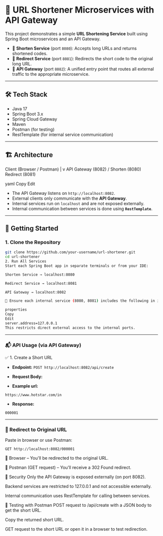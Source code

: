 # 📎 URL Shortener Microservices with API Gateway

This project demonstrates a simple **URL Shortening Service** built using Spring Boot microservices and an API Gateway.

- 🔗 **Shorten Service** (port `8080`): Accepts long URLs and returns shortened codes.
- 🚦 **Redirect Service** (port `8081`): Redirects the short code to the original long URL.
- 🚪 **API Gateway** (port `8082`): A unified entry point that routes all external traffic to the appropriate microservice.

---

## 🛠️ Tech Stack

- Java 17  
- Spring Boot 3.x  
- Spring Cloud Gateway  
- Maven  
- Postman (for testing)  
- RestTemplate (for internal service communication)

---

## 🏗️ Architecture

Client (Browser / Postman)
|
v
API Gateway (8082)
/
Shorten (8080) Redirect (8081)

yaml
Copy
Edit

- The API Gateway listens on `http://localhost:8082`.  
- External clients only communicate with the **API Gateway**.  
- Internal services run on `localhost` and are not exposed externally.  
- Internal communication between services is done using **`RestTemplate`**.

---

## 🚀 Getting Started

### 1. Clone the Repository

```bash
git clone https://github.com/your-username/url-shortener.git
cd url-shortener
2. Run All Services
Start each Spring Boot app in separate terminals or from your IDE:

Shorten Service → localhost:8080

Redirect Service → localhost:8081

API Gateway → localhost:8082

📌 Ensure each internal service (8080, 8081) includes the following in its application.properties:

properties
Copy
Edit
server.address=127.0.0.1
This restricts direct external access to the internal ports.

```
---
### 📬 API Usage (via API Gateway)
✅ 1. Create a Short URL
- **Endpoint:** `POST http://localhost:8082/api/create`
- **Request Body:**

- **Example url:**
```raw
https://www.hotstar.com/in
```

- **Response:**

```
000001
```

---

### 🔁 Redirect to Original URL

Paste in browser or use Postman:

```
GET http://localhost:8082/000001
```

🔗 Browser – You'll be redirected to the original URL.

🧪 Postman (GET request) – You’ll receive a 302 Found redirect.

🔐 Security
Only the API Gateway is exposed externally (on port 8082).

Backend services are restricted to 127.0.0.1 and not accessible externally.

Internal communication uses RestTemplate for calling between services.

🧪 Testing with Postman
POST request to /api/create with a JSON body to get the short URL.

Copy the returned short URL.

GET request to the short URL or open it in a browser to test redirection.

